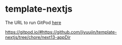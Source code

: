 # template-nextjs

The URL to run GitPod [here](https://gitpod.io/#https://github.com/jiyuujin/template-nextjs/tree/chore/next13-appDir)

https://gitpod.io/#https://github.com/jiyuujin/template-nextjs/tree/chore/next13-appDir
